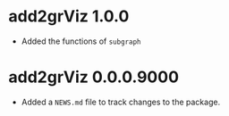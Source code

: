 # add2grViz 1.0.0

* Added the functions of `subgraph`

# add2grViz 0.0.0.9000

* Added a `NEWS.md` file to track changes to the package.
